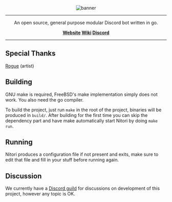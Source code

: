<div align="center">

![banner](https://freenitori.jp/img/banner.png "FreeNitori")

---

An open source, general purpose modular Discord bot written in go.

**[Website](https://freenitori.jp/) [Wiki](https://wiki.freenitori.jp/) [Discord](https://discord.com/invite/Tap77D3)**

</div>

---

Special Thanks
---
[Rogue](https://twitter.com/RogueDono) (artist)

Building
---
GNU make is required, FreeBSD's make implementation simply does not work. You also need the go compiler.

To build the project, just run `make` in the root of the project, binaries will be produced in `build/`. After building for the first time you can skip the dependency part and have make automatically start Nitori by doing `make run`.

Running
---
Nitori produces a configuration file if not present and exits, make sure to edit that file and fill in your stuff before running again.

Discussion
---
We currently have a [Discord guild](https://discord.com/invite/Tap77D3) for discussions on development of this project, however any topic is OK.
